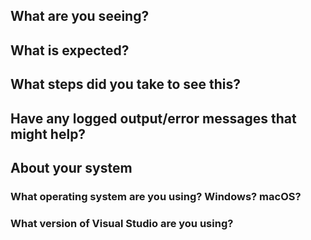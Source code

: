 <!--
Thank you so much for your contribution. Before you submit an issue, please read the following:

1. Ensure you have read over contribution guidelines in the README: https://github.com/XamarinUniversity/ENT170/blob/master/README.md.

2. If you have a question, please submit it via the Xamarin University forum: https://forums.xamarin.com/categories/university

3. Delete everything in this comment block.
-->

## What are you seeing?

## What is expected?

## What steps did you take to see this?

## Have any logged output/error messages that might help?

## About your system

### What operating system are you using? Windows? macOS?

### What version of Visual Studio are you using?
